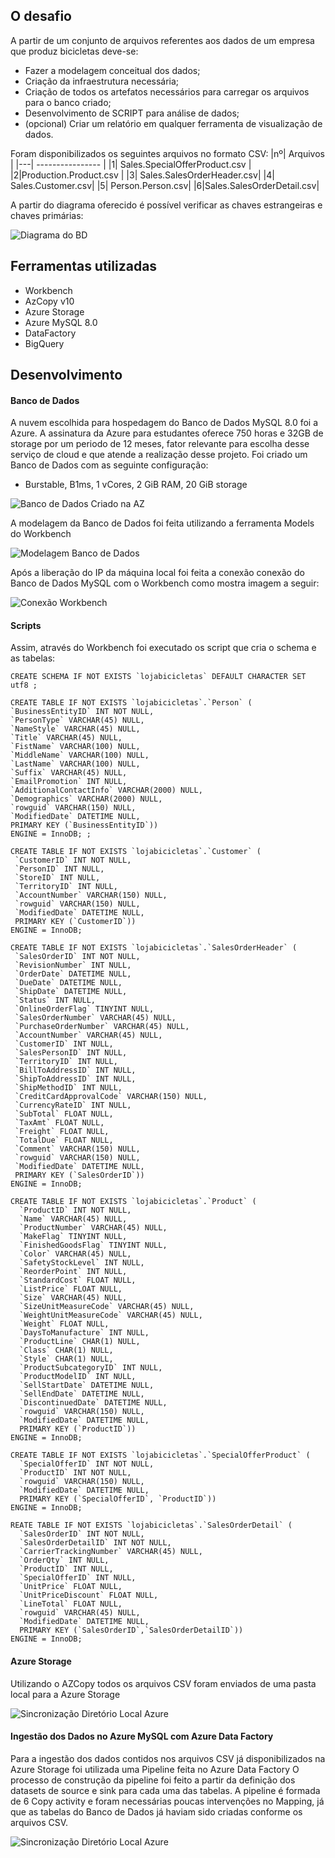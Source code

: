 ## O desafio
A partir de um conjunto de arquivos referentes aos dados de um empresa que produz bicicletas deve-se:
 - Fazer a modelagem conceitual dos dados;
 - Criação da infraestrutura necessária;
 - Criação de todos os artefatos necessários para carregar os arquivos para o banco criado;
 - Desenvolvimento de SCRIPT para análise de dados;
 - (opcional) Criar um relatório em qualquer ferramenta de visualização de dados.
 
 Foram disponibilizados os seguintes arquivos no formato CSV:
|nº| Arquivos    |
|---| ---------------- | 
|1|  Sales.SpecialOfferProduct.csv     | 
|2|Production.Product.csv  | 
|3| Sales.SalesOrderHeader.csv|
|4| Sales.Customer.csv|
|5| Person.Person.csv|
|6|Sales.SalesOrderDetail.csv|


 A partir do diagrama oferecido é possível verificar as chaves estrangeiras e chaves primárias:
 
 ![Diagrama do BD](/img/modelooferecido.png)

## Ferramentas utilizadas

* Workbench
* AzCopy v10
* Azure Storage
* Azure MySQL 8.0
* DataFactory
* BigQuery

## Desenvolvimento

#### Banco de Dados

A nuvem escolhida para hospedagem do Banco de Dados MySQL 8.0 foi a Azure. A assinatura da Azure para estudantes oferece 750 horas e 32GB de storage por um periodo de 12 meses, fator relevante para escolha desse serviço de cloud e que atende a realização desse projeto.
Foi criado um Banco de Dados com as seguinte configuração: 
- Burstable, B1ms, 1 vCores, 2 GiB RAM, 20 GiB storage

 ![Banco de Dados Criado na AZ](/img/bdMysql.JPG)
 
 A modelagem da Banco de Dados foi feita utilizando a ferramenta Models do Workbench
 
 ![Modelagem Banco de Dados](/img/modeloconceitual.png)
 
 Após a liberação do IP da máquina local foi feita a conexão conexão do Banco de Dados MySQL com o Workbench como mostra imagem a seguir:
 
  ![Conexão Workbench](/img/workbenchconnection.JPG)
  
  #### Scripts
  
 Assim, através do Workbench foi executado os script que cria o schema e as tabelas:
 ```mysql Cria Schema
 CREATE SCHEMA IF NOT EXISTS `lojabicicletas` DEFAULT CHARACTER SET utf8 ;
 ```
  ```mysql Cria Tabela Person
 CREATE TABLE IF NOT EXISTS `lojabicicletas`.`Person` (
  `BusinessEntityID` INT NOT NULL,
  `PersonType` VARCHAR(45) NULL,
  `NameStyle` VARCHAR(45) NULL,
  `Title` VARCHAR(45) NULL,
  `FistName` VARCHAR(100) NULL,
  `MiddleName` VARCHAR(100) NULL,
  `LastName` VARCHAR(100) NULL,
  `Suffix` VARCHAR(45) NULL,
  `EmailPromotion` INT NULL,
  `AdditionalContactInfo` VARCHAR(2000) NULL,
  `Demographics` VARCHAR(2000) NULL,
  `rowguid` VARCHAR(150) NULL,
  `ModifiedDate` DATETIME NULL,
  PRIMARY KEY (`BusinessEntityID`))
ENGINE = InnoDB; ;
 ```
 ```mysql Cria tabela Customer
 CREATE TABLE IF NOT EXISTS `lojabicicletas`.`Customer` (
  `CustomerID` INT NOT NULL,
  `PersonID` INT NULL,
  `StoreID` INT NULL,
  `TerritoryID` INT NULL,
  `AccountNumber` VARCHAR(150) NULL,
  `rowguid` VARCHAR(150) NULL,
  `ModifiedDate` DATETIME NULL,
  PRIMARY KEY (`CustomerID`))
ENGINE = InnoDB;
 ````
 
 ```mysql
 CREATE TABLE IF NOT EXISTS `lojabicicletas`.`SalesOrderHeader` (
  `SalesOrderID` INT NOT NULL,
  `RevisionNumber` INT NULL,
  `OrderDate` DATETIME NULL,
  `DueDate` DATETIME NULL,
  `ShipDate` DATETIME NULL,
  `Status` INT NULL,
  `OnlineOrderFlag` TINYINT NULL,
  `SalesOrderNumber` VARCHAR(45) NULL,
  `PurchaseOrderNumber` VARCHAR(45) NULL,
  `AccountNumber` VARCHAR(45) NULL,
  `CustomerID` INT NULL,
  `SalesPersonID` INT NULL,
  `TerritoryID` INT NULL,
  `BillToAddressID` INT NULL,
  `ShipToAddressID` INT NULL,
  `ShipMethodID` INT NULL,
  `CreditCardApprovalCode` VARCHAR(150) NULL,
  `CurrencyRateID` INT NULL,
  `SubTotal` FLOAT NULL,
  `TaxAmt` FLOAT NULL,
  `Freight` FLOAT NULL,
  `TotalDue` FLOAT NULL,
  `Comment` VARCHAR(150) NULL,
  `rowguid` VARCHAR(150) NULL,
  `ModifiedDate` DATETIME NULL,
  PRIMARY KEY (`SalesOrderID`))
ENGINE = InnoDB;
```
```mysql
CREATE TABLE IF NOT EXISTS `lojabicicletas`.`Product` (
  `ProductID` INT NOT NULL,
  `Name` VARCHAR(45) NULL,
  `ProductNumber` VARCHAR(45) NULL,
  `MakeFlag` TINYINT NULL,
  `FinishedGoodsFlag` TINYINT NULL,
  `Color` VARCHAR(45) NULL,
  `SafetyStockLevel` INT NULL,
  `ReorderPoint` INT NULL,
  `StandardCost` FLOAT NULL,
  `ListPrice` FLOAT NULL,
  `Size` VARCHAR(45) NULL,
  `SizeUnitMeasureCode` VARCHAR(45) NULL,
  `WeightUnitMeasureCode` VARCHAR(45) NULL,
  `Weight` FLOAT NULL,
  `DaysToManufacture` INT NULL,
  `ProductLine` CHAR(1) NULL,
  `Class` CHAR(1) NULL,
  `Style` CHAR(1) NULL,
  `ProductSubcategoryID` INT NULL,
  `ProductModelID` INT NULL,
  `SellStartDate` DATETIME NULL,
  `SellEndDate` DATETIME NULL,
  `DiscontinuedDate` DATETIME NULL,
  `rowguid` VARCHAR(150) NULL,
  `ModifiedDate` DATETIME NULL,
  PRIMARY KEY (`ProductID`))
ENGINE = InnoDB;
```
````mysql
CREATE TABLE IF NOT EXISTS `lojabicicletas`.`SpecialOfferProduct` (
  `SpecialOfferID` INT NOT NULL,
  `ProductID` INT NOT NULL,
  `rowguid` VARCHAR(150) NULL,
  `ModifiedDate` DATETIME NULL,
  PRIMARY KEY (`SpecialOfferID`, `ProductID`))
ENGINE = InnoDB;
````
```mysql
REATE TABLE IF NOT EXISTS `lojabicicletas`.`SalesOrderDetail` (
  `SalesOrderID` INT NOT NULL,
  `SalesOrderDetailID` INT NOT NULL,
  `CarrierTrackingNumber` VARCHAR(45) NULL,
  `OrderQty` INT NULL,
  `ProductID` INT NULL,
  `SpecialOfferID` INT NULL,
  `UnitPrice` FLOAT NULL,
  `UnitPriceDiscount` FLOAT NULL,
  `LineTotal` FLOAT NULL,
  `rowguid` VARCHAR(45) NULL,
  `ModifiedDate` DATETIME NULL,
  PRIMARY KEY (`SalesOrderID`,`SalesOrderDetailID`))
ENGINE = InnoDB;
````
 #### Azure Storage
 
 Utilizando o AZCopy todos os arquivos CSV foram enviados de uma pasta local para a Azure Storage
 
 ![Sincronização Diretório Local Azure](/img/azcopyenvio.JPG)
 
 #### Ingestão dos Dados no Azure MySQL com Azure Data Factory
 
 Para a ingestão dos dados contidos nos arquivos CSV já disponibilizados na Azure Storage foi utilizada uma Pipeline feita no Azure Data Factory
 O processo de construção da pipeline foi feito a partir da definição dos datasets de source e sink para cada uma das tabelas.
 A pipeline é formada de 6 Copy activity e foram necessárias poucas intervenções no Mapping, já que as tabelas do Banco de Dados já haviam sido criadas conforme os arquivos CSV.
 
 
 ![Sincronização Diretório Local Azure](/img/pipelineAzure.JPG)
 
 
